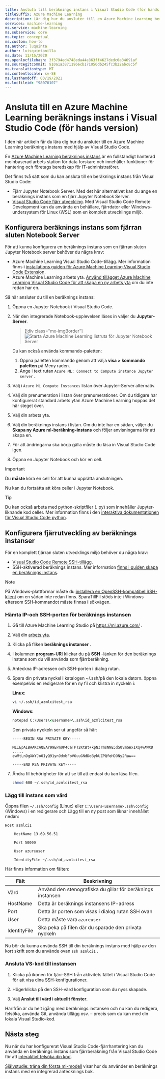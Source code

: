```yaml
---
title: Ansluta till beräknings instans i Visual Studio Code (för hands version)
titleSuffix: Azure Machine Learning
description: Lär dig hur du ansluter till en Azure Machine Learning beräknings instans i Visual Studio Code för att köra interaktiva Jupyter Notebook och arbets belastningar för fjärrutveckling.
services: machine-learning
ms.service: machine-learning
ms.subservice: core
ms.topic: conceptual
ms.custom: how-to
ms.author: luquinta
author: luisquintanilla
ms.date: 11/16/2020
ms.openlocfilehash: 3f3794ed4748eda44e863ff4627dedc0a34691af
ms.sourcegitcommit: 910a1a38711966cb171050db245fc3b22abc8c5f
ms.translationtype: MT
ms.contentlocale: sv-SE
ms.lasthandoff: 03/19/2021
ms.locfileid: "98070107"
---
```

# <a name="connect-to-an-azure-machine-learning-compute-instance-in-visual-studio-code-preview"></a>Ansluta till en Azure Machine Learning beräknings instans i Visual Studio Code (för hands version)

I den här artikeln får du lära dig hur du ansluter till en Azure Machine Learning beräknings instans med hjälp av Visual Studio Code.

En [Azure Machine Learning beräknings instans](concept-compute-instance.md) är en fullständigt hanterad molnbaserad arbets station för data forskare och innehåller funktioner för hantering och företags beredskap för IT-administratörer.

Det finns två sätt som du kan ansluta till en beräknings instans från Visual Studio Code:

* Fjärr Jupyter Notebook Server. Med det här alternativet kan du ange en beräknings instans som en fjärr Jupyter Notebook Server.
* [Visual Studio Code fjärr utveckling](https://code.visualstudio.com/docs/remote/remote-overview). Med Visual Studio Code Remote Development kan du använda en behållare, fjärrdator eller Windows-undersystem för Linux (WSL) som en komplett utvecklings miljö.

## <a name="configure-compute-instance-as-remote-notebook-server"></a>Konfigurera beräknings instans som fjärran sluten Notebook Server

För att kunna konfigurera en beräknings instans som en fjärran sluten Jupyter Notebook server behöver du några krav:

* Azure Machine Learning Visual Studio Code-tillägg. Mer information finns i [installations guiden för Azure Machine Learning Visual Studio Code Extension](tutorial-setup-vscode-extension.md).
* Azure Machine Learning arbets yta. [Använd tillägget Azure Machine Learning Visual Studio Code för att skapa en ny arbets yta](how-to-manage-resources-vscode.md#create-a-workspace) om du inte redan har en.

Så här ansluter du till en beräknings instans:

1. Öppna en Jupyter Notebook i Visual Studio Code.
1. När den integrerade Notebook-upplevelsen läses in väljer du **Jupyter-Server**.

    > [!div class="mx-imgBorder"]
    > ![Starta Azure Machine Learning listruta för Jupyter Notebook Server](media/how-to-set-up-vs-code-remote/launch-server-selection-dropdown.png)

    Du kan också använda kommando-paletten:

    1. Öppna paletten kommando genom att välja **visa > kommando paletten** på Meny raden.
    1. Ange i text rutan `Azure ML: Connect to Compute instance Jupyter server` .

1. Välj i `Azure ML Compute Instances` listan över Jupyter-Server alternativ.
1. Välj din prenumeration i listan över prenumerationer. Om du tidigare har konfigurerat standard arbets ytan Azure Machine Learning hoppas det här steget över.
1. Välj din arbets yta.
1. Välj din beräknings instans i listan. Om du inte har en sådan, väljer du **Skapa ny Azure ml-beräkning-instans** och följer anvisningarna för att skapa en.
1. För att ändringarna ska börja gälla måste du läsa in Visual Studio Code igen.
1. Öppna en Jupyter Notebook och kör en cell.

> [!IMPORTANT]
> Du **måste** köra en cell för att kunna upprätta anslutningen.

Nu kan du fortsätta att köra celler i Jupyter Notebook.

> [!TIP]
> Du kan också arbeta med python-skriptfiler (. py) som innehåller Jupyter-liknande kod celler. Mer information finns i den [interaktiva dokumentationen för Visual Studio Code python](https://code.visualstudio.com/docs/python/jupyter-support-py).

## <a name="configure-compute-instance-remote-development"></a>Konfigurera fjärrutveckling av beräknings instanser

För en komplett fjärran sluten utvecklings miljö behöver du några krav:

* [Visual Studio Code Remote SSH-tillägg](https://marketplace.visualstudio.com/items?itemName=ms-vscode-remote.remote-ssh).
* SSH-aktiverad beräknings instans. Mer information [finns i guiden skapa en beräknings instans](how-to-create-manage-compute-instance.md).

> [!NOTE]
> På Windows-plattformar måste du [installera en OpenSSH-kompatibel SSH-klient](https://code.visualstudio.com/docs/remote/troubleshooting#_installing-a-supported-ssh-client) om en sådan inte redan finns. SparaTillFil stöds inte i Windows eftersom SSH-kommandot måste finnas i sökvägen.

### <a name="get-the-ip-and-ssh-port-for-your-compute-instance"></a>Hämta IP-och SSH-porten för beräknings instansen

1. Gå till Azure Machine Learning Studio på https://ml.azure.com/ .
2. Välj din [arbets yta](concept-workspace.md).
1. Klicka på fliken **beräknings instanser** .
1. I kolumnen **program-URI** klickar du på **SSH** -länken för den beräknings instans som du vill använda som fjärrberäkning. 
1. Anteckna IP-adressen och SSH-porten i dialog rutan. 
1. Spara din privata nyckel i katalogen ~/.ssh/på den lokala datorn. öppna exempelvis en redigerare för en ny fil och klistra in nyckeln i: 

   **Linux**:

   ```sh
   vi ~/.ssh/id_azmlcitest_rsa  
   ```

   **Windows**:

   ```cmd
   notepad C:\Users\<username>\.ssh\id_azmlcitest_rsa
   ```

   Den privata nyckeln ser ut ungefär så här:

   ```text
   -----BEGIN RSA PRIVATE KEY-----

   MIIEpAIBAAKCAQEAr99EPm0P4CaTPT2KtBt+kpN3rmsNNE5dS0vmGWxIXq4vAWXD
   ..... 
   ewMtLnDgXWYJo0IyQ91ynOdxbFoVOuuGNdDoBykUZPQfeHDONy2Raw==

   -----END RSA PRIVATE KEY-----
   ```

1. Ändra fil behörigheter för att se till att endast du kan läsa filen.  

   ```sh
   chmod 600 ~/.ssh/id_azmlcitest_rsa
   ```

### <a name="add-instance-as-a-host"></a>Lägg till instans som värd

Öppna filen `~/.ssh/config` (Linux) eller `C:\Users<username>.ssh\config` (Windows) i en redigerare och Lägg till en ny post som liknar innehållet nedan:

```
Host azmlci1 

    HostName 13.69.56.51 

    Port 50000 

    User azureuser 

    IdentityFile ~/.ssh/id_azmlcitest_rsa
```

Här finns information om fälten:

|Fält|Beskrivning|
|----|---------|
|Värd|Använd den stenografiska du gillar för beräknings instansen |
|HostName|Detta är beräknings instansens IP-adress |
|Port|Detta är porten som visas i dialog rutan SSH ovan |
|User|Detta måste vara `azureuser` |
|IdentityFile|Ska peka på filen där du sparade den privata nyckeln |

Nu bör du kunna använda SSH till din beräknings instans med hjälp av den kort skrift som du använde ovan `ssh azmlci1` .

### <a name="connect-vs-code-to-the-instance"></a>Ansluta VS-kod till instansen

1. Klicka på ikonen för fjärr-SSH från aktivitets fältet i Visual Studio Code för att visa dina SSH-konfigurationer.

1. Högerklicka på den SSH-värd konfiguration som du nyss skapade.

1. Välj **Anslut till värd i aktuellt fönster**. 

Härifrån är du helt igång med beräknings instansen och nu kan du redigera, felsöka, använda Git, använda tillägg osv. – precis som du kan med din lokala Visual Studio-kod.

## <a name="next-steps"></a>Nästa steg

Nu när du har konfigurerat Visual Studio Code-fjärrhantering kan du använda en beräknings instans som fjärrberäkning från Visual Studio Code för att [interaktivt felsöka din kod](how-to-debug-visual-studio-code.md).

[Självstudie: träna din första ml-modell](tutorial-1st-experiment-sdk-train.md) visar hur du använder en beräknings instans med en integrerad antecknings bok.
